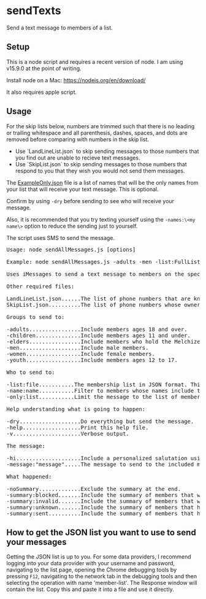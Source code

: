 # sendTexts
Send a text message to members of a list.

## Setup
This is a node script and requires a recent version of node.  I am using v15.9.0 at the point of writing.  

Install node on a Mac: https://nodejs.org/en/download/

It also requires apple script.

## Usage
For the skip lists below, numbers are trimmed such that there is no leading or trailing whitespace and all parenthesis, dashes, spaces, and dots are removed before comparing with numbers in the skip list.

<ul>
<li>Use `LandLineList.json` to skip sending messages to those numbers that you find out are unable to recieve text messages.  
<li>Use `SkipList.json` to skip sending messages to those numbers that respond to you that they wish you would not send them messages. 
</ul>

The [ExampleOnly.json](./ExampleOnly.json) file is a list of names that will be the only names from your list that will receive your text message.  This is optional.

Confirm by using `-dry` before sending to see who will receive your message.

Also, it is recommended that you try texting yourself using the `-names:\<my name\>` option to reduce the sending just to yourself.  

The script uses SMS to send the message.

<pre>
Usage: node sendAllMessages.js [options]

Example: node sendAllMessages.js -adults -men -list:FullList.json -hi -message:"hey, any update on your ministering?" -dry

Uses iMessages to send a text message to members on the specified list from your phone number.

Other required files:

LandLineList.json......The list of phone numbers that are known to be unable to recieve text messages.
SkipList.json..........The list of phone numbers whose owners have asked to not recieve any more messages.

Groups to send to:

-adults................Include members ages 18 and over.
-children..............Include members ages 11 and under.
-elders................Include members who hold the Melchizedek Priesthood.
-men...................Include male members.
-women.................Include female members.
-youth.................Include members ages 12 to 17.

Who to send to:

-list:file...........The membership list in JSON format. This is required.
-name:name...........Filter to members whose names include the given substring.
-only:list...........Limit the message to the list of members whose names appear in list.  Format is a JSON array of strings.  The entries must match the member's preferred name.

Help understanding what is going to happen:

-dry...................Do everything but send the message.
-help..................Print this help file.
-v.....................Verbose output.

The message:

-hi....................Include a personalized salutation using the member's first name, such as: "Hi Fred --".
-message:"message".....The message to send to the included members.  Be sure to put double quotes around a message that includes spaces.

What happened:

-noSummary.............Exclude the summary at the end.
-summary:blocked.......Include the summary of members that were excluded because their number is in ./SkipList.json
-summary:invalid.......Include the summary of members that were excluded because their number is in ./LandLineList.json
-summary:unknown.......Include the summary of members that had no valid phone number in the list.
-summary:sent..........Include the summary of members that had a message sent to them.
</pre>

## How to get the JSON list you want to use to send your messages

Getting the JSON list is up to you.  For some data providers, I recommend logging into your data provider with your username and password, navigating to the list page, opening the Chrome debugging tools by pressing `F12`, navigating to the network tab in the debugging tools and then selecting the operation with name 'member-list'.  The Response window will contain the list.  Copy this and paste it into a file and use it directly.
